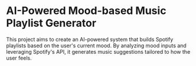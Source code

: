 # AI-Powered Mood-based Music Playlist Generator

This project aims to create an AI-powered system that builds Spotify playlists based on the user's current mood. By analyzing mood inputs and leveraging Spotify's API, it generates music suggestions tailored to how the user feels.

